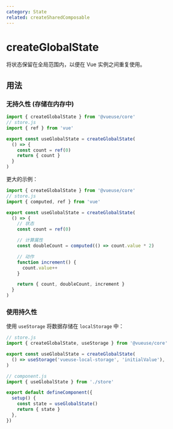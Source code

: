 ```yaml
---
category: State
related: createSharedComposable
---
```


# createGlobalState

将状态保留在全局范围内，以便在 Vue 实例之间重复使用。

## 用法

### 无持久性 (存储在内存中)

```js
import { createGlobalState } from '@vueuse/core'
// store.js
import { ref } from 'vue'

export const useGlobalState = createGlobalState(
  () => {
    const count = ref(0)
    return { count }
  }
)
```

更大的示例：

```js
import { createGlobalState } from '@vueuse/core'
// store.js
import { computed, ref } from 'vue'

export const useGlobalState = createGlobalState(
  () => {
    // 状态
    const count = ref(0)

    // 计算属性
    const doubleCount = computed(() => count.value * 2)

    // 动作
    function increment() {
      count.value++
    }

    return { count, doubleCount, increment }
  }
)
```

### 使用持久性

使用 `useStorage` 将数据存储在 `localStorage` 中：

```js
// store.js
import { createGlobalState, useStorage } from '@vueuse/core'

export const useGlobalState = createGlobalState(
  () => useStorage('vueuse-local-storage', 'initialValue'),
)
```

```js
// component.js
import { useGlobalState } from './store'

export default defineComponent({
  setup() {
    const state = useGlobalState()
    return { state }
  },
})
```
